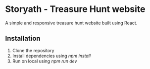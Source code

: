 # Storyath - Treasure Hunt website
A simple and responsive treasure hunt website built using React.
## Installation
1. Clone the repository
2. Install dependencies using _npm install_
3. Run on local using _npm run dev_
